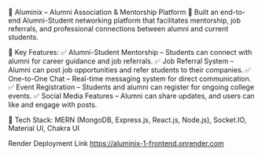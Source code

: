 📌 Aluminix – Alumni Association & Mentorship Platform
🚀 Built an end-to-end Alumni-Student networking platform that facilitates mentorship, job referrals, and professional connections between alumni and current students.

🔹 Key Features:
✅ Alumni-Student Mentorship – Students can connect with alumni for career guidance and job referrals.
✅ Job Referral System – Alumni can post job opportunities and refer students to their companies.
✅ One-to-One Chat – Real-time messaging system for direct communication.
✅ Event Registration – Students and alumni can register for ongoing college events.
✅ Social Media Features – Alumni can share updates, and users can like and engage with posts.

🔹 Tech Stack: MERN (MongoDB, Express.js, React.js, Node.js), Socket.IO, Material UI, Chakra UI

Render Deployment Link
https://aluminix-1-frontend.onrender.com
